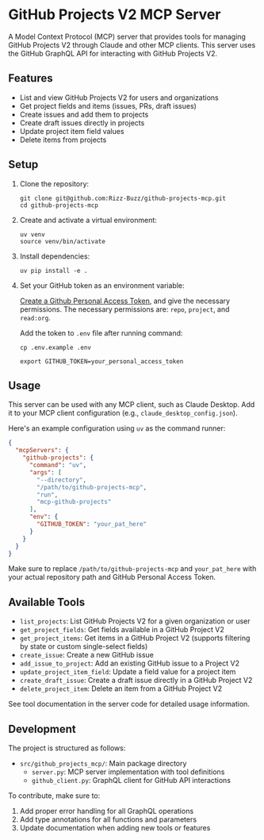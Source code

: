 # GitHub Projects V2 MCP Server

A Model Context Protocol (MCP) server that provides tools for managing GitHub
Projects V2 through Claude and other MCP clients. This server uses the GitHub
GraphQL API for interacting with GitHub Projects V2.

## Features

- List and view GitHub Projects V2 for users and organizations
- Get project fields and items (issues, PRs, draft issues)
- Create issues and add them to projects
- Create draft issues directly in projects
- Update project item field values
- Delete items from projects

## Setup

1. Clone the repository:

   ```
   git clone git@github.com:Rizz-Buzz/github-projects-mcp.git
   cd github-projects-mcp
   ```

2. Create and activate a virtual environment:

   ```
   uv venv
   source venv/bin/activate
   ```

3. Install dependencies:

   ```
   uv pip install -e .
   ```

4. Set your GitHub token as an environment variable:

   [Create a Github Personal Access Token](https://github.com/settings/personal-access-tokens/new), and give the necessary permissions.
   The necessary permissions are: `repo`, `project`, and `read:org`.

   Add the token to `.env` file after running command:

   ```
   cp .env.example .env
   ```

   ```
   export GITHUB_TOKEN=your_personal_access_token
   ```

## Usage

This server can be used with any MCP client, such as Claude Desktop. Add it to
your MCP client configuration (e.g., `claude_desktop_config.json`).

Here's an example configuration using `uv` as the command runner:

```json
{
  "mcpServers": {
    "github-projects": {
      "command": "uv",
      "args": [
        "--directory",
        "/path/to/github-projects-mcp",
        "run",
        "mcp-github-projects"
      ],
      "env": {
        "GITHUB_TOKEN": "your_pat_here"
      }
    }
  }
}
```

Make sure to replace `/path/to/github-projects-mcp` and `your_pat_here` with
your actual repository path and GitHub Personal Access Token.

## Available Tools

- `list_projects`: List GitHub Projects V2 for a given organization or user
- `get_project_fields`: Get fields available in a GitHub Project V2
- `get_project_items`: Get items in a GitHub Project V2 (supports filtering by
  state or custom single-select fields)
- `create_issue`: Create a new GitHub issue
- `add_issue_to_project`: Add an existing GitHub issue to a Project V2
- `update_project_item_field`: Update a field value for a project item
- `create_draft_issue`: Create a draft issue directly in a GitHub Project V2
- `delete_project_item`: Delete an item from a GitHub Project V2

See tool documentation in the server code for detailed usage information.

## Development

The project is structured as follows:

- `src/github_projects_mcp/`: Main package directory
  - `server.py`: MCP server implementation with tool definitions
  - `github_client.py`: GraphQL client for GitHub API interactions

To contribute, make sure to:

1. Add proper error handling for all GraphQL operations
2. Add type annotations for all functions and parameters
3. Update documentation when adding new tools or features
